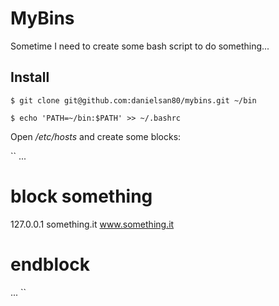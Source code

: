 MyBins
======

Sometime I need to create some bash script to do something...


Install
-------

``$ git clone git@github.com:danielsan80/mybins.git ~/bin``

``$ echo 'PATH=~/bin:$PATH' >> ~/.bashrc``

Open */etc/hosts* and create some blocks:

``
  ...
  # block something
  127.0.0.1       something.it www.something.it
  # endblock
  ...
``
